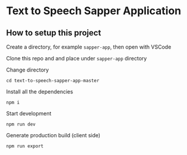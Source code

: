 # Text to Speech Sapper Application

## How to setup this project

Create a directory, for example `sapper-app`, then open with VSCode

Clone this repo and and place under `sapper-app` directory

Change directory 
```
cd text-to-speech-sapper-app-master
```

Install all the dependencies
```
npm i
```

Start development
```
npm run dev
```

Generate production build (client side)
```
npm run export
```




